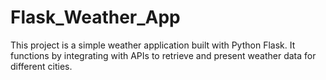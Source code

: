 # Flask_Weather_App
This project is a simple weather application built with Python Flask. It functions by integrating with APIs to retrieve and present weather data for different cities.
